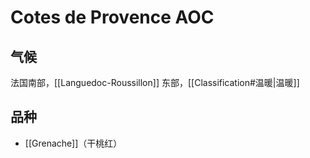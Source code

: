 # Cotes de Provence AOC

## 气候

法国南部，[[Languedoc-Roussillon]] 东部，[[Classification#温暖|温暖]]

## 品种

- [[Grenache]]（干桃红）